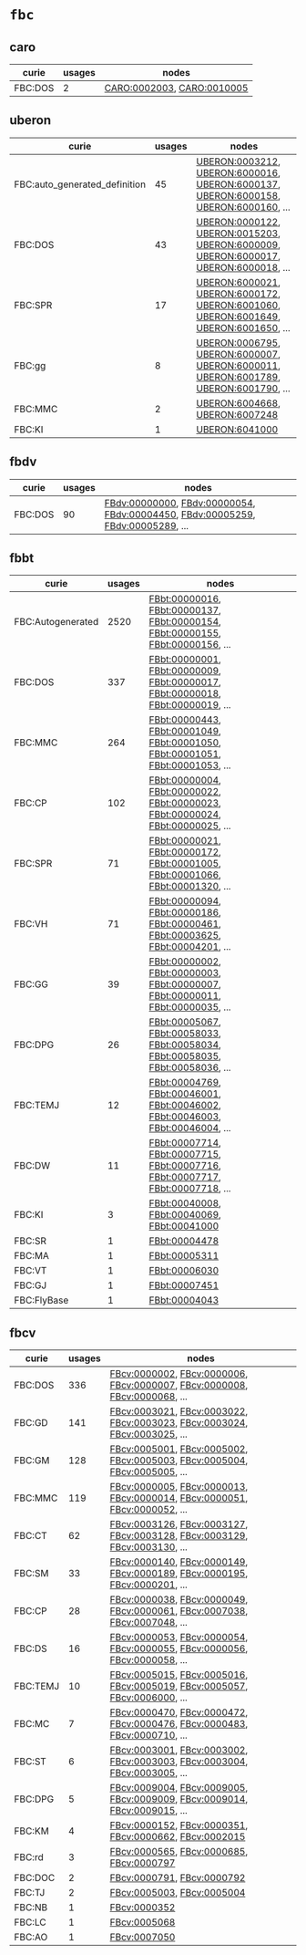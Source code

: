 # `fbc`

## caro

| curie   |   usages | nodes                                                                                                                    |
|---------|----------|--------------------------------------------------------------------------------------------------------------------------|
| FBC:DOS |        2 | [CARO:0002003](http://purl.obolibrary.org/obo/CARO_0002003), [CARO:0010005](http://purl.obolibrary.org/obo/CARO_0010005) |

## uberon

| curie                         |   usages | nodes                                                                                                                                                                                                                                                                                                                                    |
|-------------------------------|----------|------------------------------------------------------------------------------------------------------------------------------------------------------------------------------------------------------------------------------------------------------------------------------------------------------------------------------------------|
| FBC:auto_generated_definition |       45 | [UBERON:0003212](http://purl.obolibrary.org/obo/UBERON_0003212), [UBERON:6000016](http://purl.obolibrary.org/obo/UBERON_6000016), [UBERON:6000137](http://purl.obolibrary.org/obo/UBERON_6000137), [UBERON:6000158](http://purl.obolibrary.org/obo/UBERON_6000158), [UBERON:6000160](http://purl.obolibrary.org/obo/UBERON_6000160), ... |
| FBC:DOS                       |       43 | [UBERON:0000122](http://purl.obolibrary.org/obo/UBERON_0000122), [UBERON:0015203](http://purl.obolibrary.org/obo/UBERON_0015203), [UBERON:6000009](http://purl.obolibrary.org/obo/UBERON_6000009), [UBERON:6000017](http://purl.obolibrary.org/obo/UBERON_6000017), [UBERON:6000018](http://purl.obolibrary.org/obo/UBERON_6000018), ... |
| FBC:SPR                       |       17 | [UBERON:6000021](http://purl.obolibrary.org/obo/UBERON_6000021), [UBERON:6000172](http://purl.obolibrary.org/obo/UBERON_6000172), [UBERON:6001060](http://purl.obolibrary.org/obo/UBERON_6001060), [UBERON:6001649](http://purl.obolibrary.org/obo/UBERON_6001649), [UBERON:6001650](http://purl.obolibrary.org/obo/UBERON_6001650), ... |
| FBC:gg                        |        8 | [UBERON:0006795](http://purl.obolibrary.org/obo/UBERON_0006795), [UBERON:6000007](http://purl.obolibrary.org/obo/UBERON_6000007), [UBERON:6000011](http://purl.obolibrary.org/obo/UBERON_6000011), [UBERON:6001789](http://purl.obolibrary.org/obo/UBERON_6001789), [UBERON:6001790](http://purl.obolibrary.org/obo/UBERON_6001790), ... |
| FBC:MMC                       |        2 | [UBERON:6004668](http://purl.obolibrary.org/obo/UBERON_6004668), [UBERON:6007248](http://purl.obolibrary.org/obo/UBERON_6007248)                                                                                                                                                                                                         |
| FBC:KI                        |        1 | [UBERON:6041000](http://purl.obolibrary.org/obo/UBERON_6041000)                                                                                                                                                                                                                                                                          |

## fbdv

| curie   |   usages | nodes                                                                                                                                                                                                                                                                                                                          |
|---------|----------|--------------------------------------------------------------------------------------------------------------------------------------------------------------------------------------------------------------------------------------------------------------------------------------------------------------------------------|
| FBC:DOS |       90 | [FBdv:00000000](http://purl.obolibrary.org/obo/FBdv_00000000), [FBdv:00000054](http://purl.obolibrary.org/obo/FBdv_00000054), [FBdv:00004450](http://purl.obolibrary.org/obo/FBdv_00004450), [FBdv:00005259](http://purl.obolibrary.org/obo/FBdv_00005259), [FBdv:00005289](http://purl.obolibrary.org/obo/FBdv_00005289), ... |

## fbbt

| curie             |   usages | nodes                                                                                                                                                                                                                                                                                                                          |
|-------------------|----------|--------------------------------------------------------------------------------------------------------------------------------------------------------------------------------------------------------------------------------------------------------------------------------------------------------------------------------|
| FBC:Autogenerated |     2520 | [FBbt:00000016](http://purl.obolibrary.org/obo/FBbt_00000016), [FBbt:00000137](http://purl.obolibrary.org/obo/FBbt_00000137), [FBbt:00000154](http://purl.obolibrary.org/obo/FBbt_00000154), [FBbt:00000155](http://purl.obolibrary.org/obo/FBbt_00000155), [FBbt:00000156](http://purl.obolibrary.org/obo/FBbt_00000156), ... |
| FBC:DOS           |      337 | [FBbt:00000001](http://purl.obolibrary.org/obo/FBbt_00000001), [FBbt:00000009](http://purl.obolibrary.org/obo/FBbt_00000009), [FBbt:00000017](http://purl.obolibrary.org/obo/FBbt_00000017), [FBbt:00000018](http://purl.obolibrary.org/obo/FBbt_00000018), [FBbt:00000019](http://purl.obolibrary.org/obo/FBbt_00000019), ... |
| FBC:MMC           |      264 | [FBbt:00000443](http://purl.obolibrary.org/obo/FBbt_00000443), [FBbt:00001049](http://purl.obolibrary.org/obo/FBbt_00001049), [FBbt:00001050](http://purl.obolibrary.org/obo/FBbt_00001050), [FBbt:00001051](http://purl.obolibrary.org/obo/FBbt_00001051), [FBbt:00001053](http://purl.obolibrary.org/obo/FBbt_00001053), ... |
| FBC:CP            |      102 | [FBbt:00000004](http://purl.obolibrary.org/obo/FBbt_00000004), [FBbt:00000022](http://purl.obolibrary.org/obo/FBbt_00000022), [FBbt:00000023](http://purl.obolibrary.org/obo/FBbt_00000023), [FBbt:00000024](http://purl.obolibrary.org/obo/FBbt_00000024), [FBbt:00000025](http://purl.obolibrary.org/obo/FBbt_00000025), ... |
| FBC:SPR           |       71 | [FBbt:00000021](http://purl.obolibrary.org/obo/FBbt_00000021), [FBbt:00000172](http://purl.obolibrary.org/obo/FBbt_00000172), [FBbt:00001005](http://purl.obolibrary.org/obo/FBbt_00001005), [FBbt:00001066](http://purl.obolibrary.org/obo/FBbt_00001066), [FBbt:00001320](http://purl.obolibrary.org/obo/FBbt_00001320), ... |
| FBC:VH            |       71 | [FBbt:00000094](http://purl.obolibrary.org/obo/FBbt_00000094), [FBbt:00000186](http://purl.obolibrary.org/obo/FBbt_00000186), [FBbt:00000461](http://purl.obolibrary.org/obo/FBbt_00000461), [FBbt:00003625](http://purl.obolibrary.org/obo/FBbt_00003625), [FBbt:00004201](http://purl.obolibrary.org/obo/FBbt_00004201), ... |
| FBC:GG            |       39 | [FBbt:00000002](http://purl.obolibrary.org/obo/FBbt_00000002), [FBbt:00000003](http://purl.obolibrary.org/obo/FBbt_00000003), [FBbt:00000007](http://purl.obolibrary.org/obo/FBbt_00000007), [FBbt:00000011](http://purl.obolibrary.org/obo/FBbt_00000011), [FBbt:00000035](http://purl.obolibrary.org/obo/FBbt_00000035), ... |
| FBC:DPG           |       26 | [FBbt:00005067](http://purl.obolibrary.org/obo/FBbt_00005067), [FBbt:00058033](http://purl.obolibrary.org/obo/FBbt_00058033), [FBbt:00058034](http://purl.obolibrary.org/obo/FBbt_00058034), [FBbt:00058035](http://purl.obolibrary.org/obo/FBbt_00058035), [FBbt:00058036](http://purl.obolibrary.org/obo/FBbt_00058036), ... |
| FBC:TEMJ          |       12 | [FBbt:00004769](http://purl.obolibrary.org/obo/FBbt_00004769), [FBbt:00046001](http://purl.obolibrary.org/obo/FBbt_00046001), [FBbt:00046002](http://purl.obolibrary.org/obo/FBbt_00046002), [FBbt:00046003](http://purl.obolibrary.org/obo/FBbt_00046003), [FBbt:00046004](http://purl.obolibrary.org/obo/FBbt_00046004), ... |
| FBC:DW            |       11 | [FBbt:00007714](http://purl.obolibrary.org/obo/FBbt_00007714), [FBbt:00007715](http://purl.obolibrary.org/obo/FBbt_00007715), [FBbt:00007716](http://purl.obolibrary.org/obo/FBbt_00007716), [FBbt:00007717](http://purl.obolibrary.org/obo/FBbt_00007717), [FBbt:00007718](http://purl.obolibrary.org/obo/FBbt_00007718), ... |
| FBC:KI            |        3 | [FBbt:00040008](http://purl.obolibrary.org/obo/FBbt_00040008), [FBbt:00040069](http://purl.obolibrary.org/obo/FBbt_00040069), [FBbt:00041000](http://purl.obolibrary.org/obo/FBbt_00041000)                                                                                                                                    |
| FBC:SR            |        1 | [FBbt:00004478](http://purl.obolibrary.org/obo/FBbt_00004478)                                                                                                                                                                                                                                                                  |
| FBC:MA            |        1 | [FBbt:00005311](http://purl.obolibrary.org/obo/FBbt_00005311)                                                                                                                                                                                                                                                                  |
| FBC:VT            |        1 | [FBbt:00006030](http://purl.obolibrary.org/obo/FBbt_00006030)                                                                                                                                                                                                                                                                  |
| FBC:GJ            |        1 | [FBbt:00007451](http://purl.obolibrary.org/obo/FBbt_00007451)                                                                                                                                                                                                                                                                  |
| FBC:FlyBase       |        1 | [FBbt:00004043](http://purl.obolibrary.org/obo/FBbt_00004043)                                                                                                                                                                                                                                                                  |

## fbcv

| curie    |   usages | nodes                                                                                                                                                                                                                                                                                                                |
|----------|----------|----------------------------------------------------------------------------------------------------------------------------------------------------------------------------------------------------------------------------------------------------------------------------------------------------------------------|
| FBC:DOS  |      336 | [FBcv:0000002](http://purl.obolibrary.org/obo/FBcv_0000002), [FBcv:0000006](http://purl.obolibrary.org/obo/FBcv_0000006), [FBcv:0000007](http://purl.obolibrary.org/obo/FBcv_0000007), [FBcv:0000008](http://purl.obolibrary.org/obo/FBcv_0000008), [FBcv:0000068](http://purl.obolibrary.org/obo/FBcv_0000068), ... |
| FBC:GD   |      141 | [FBcv:0003021](http://purl.obolibrary.org/obo/FBcv_0003021), [FBcv:0003022](http://purl.obolibrary.org/obo/FBcv_0003022), [FBcv:0003023](http://purl.obolibrary.org/obo/FBcv_0003023), [FBcv:0003024](http://purl.obolibrary.org/obo/FBcv_0003024), [FBcv:0003025](http://purl.obolibrary.org/obo/FBcv_0003025), ... |
| FBC:GM   |      128 | [FBcv:0005001](http://purl.obolibrary.org/obo/FBcv_0005001), [FBcv:0005002](http://purl.obolibrary.org/obo/FBcv_0005002), [FBcv:0005003](http://purl.obolibrary.org/obo/FBcv_0005003), [FBcv:0005004](http://purl.obolibrary.org/obo/FBcv_0005004), [FBcv:0005005](http://purl.obolibrary.org/obo/FBcv_0005005), ... |
| FBC:MMC  |      119 | [FBcv:0000005](http://purl.obolibrary.org/obo/FBcv_0000005), [FBcv:0000013](http://purl.obolibrary.org/obo/FBcv_0000013), [FBcv:0000014](http://purl.obolibrary.org/obo/FBcv_0000014), [FBcv:0000051](http://purl.obolibrary.org/obo/FBcv_0000051), [FBcv:0000052](http://purl.obolibrary.org/obo/FBcv_0000052), ... |
| FBC:CT   |       62 | [FBcv:0003126](http://purl.obolibrary.org/obo/FBcv_0003126), [FBcv:0003127](http://purl.obolibrary.org/obo/FBcv_0003127), [FBcv:0003128](http://purl.obolibrary.org/obo/FBcv_0003128), [FBcv:0003129](http://purl.obolibrary.org/obo/FBcv_0003129), [FBcv:0003130](http://purl.obolibrary.org/obo/FBcv_0003130), ... |
| FBC:SM   |       33 | [FBcv:0000140](http://purl.obolibrary.org/obo/FBcv_0000140), [FBcv:0000149](http://purl.obolibrary.org/obo/FBcv_0000149), [FBcv:0000189](http://purl.obolibrary.org/obo/FBcv_0000189), [FBcv:0000195](http://purl.obolibrary.org/obo/FBcv_0000195), [FBcv:0000201](http://purl.obolibrary.org/obo/FBcv_0000201), ... |
| FBC:CP   |       28 | [FBcv:0000038](http://purl.obolibrary.org/obo/FBcv_0000038), [FBcv:0000049](http://purl.obolibrary.org/obo/FBcv_0000049), [FBcv:0000061](http://purl.obolibrary.org/obo/FBcv_0000061), [FBcv:0007038](http://purl.obolibrary.org/obo/FBcv_0007038), [FBcv:0007048](http://purl.obolibrary.org/obo/FBcv_0007048), ... |
| FBC:DS   |       16 | [FBcv:0000053](http://purl.obolibrary.org/obo/FBcv_0000053), [FBcv:0000054](http://purl.obolibrary.org/obo/FBcv_0000054), [FBcv:0000055](http://purl.obolibrary.org/obo/FBcv_0000055), [FBcv:0000056](http://purl.obolibrary.org/obo/FBcv_0000056), [FBcv:0000058](http://purl.obolibrary.org/obo/FBcv_0000058), ... |
| FBC:TEMJ |       10 | [FBcv:0005015](http://purl.obolibrary.org/obo/FBcv_0005015), [FBcv:0005016](http://purl.obolibrary.org/obo/FBcv_0005016), [FBcv:0005019](http://purl.obolibrary.org/obo/FBcv_0005019), [FBcv:0005057](http://purl.obolibrary.org/obo/FBcv_0005057), [FBcv:0006000](http://purl.obolibrary.org/obo/FBcv_0006000), ... |
| FBC:MC   |        7 | [FBcv:0000470](http://purl.obolibrary.org/obo/FBcv_0000470), [FBcv:0000472](http://purl.obolibrary.org/obo/FBcv_0000472), [FBcv:0000476](http://purl.obolibrary.org/obo/FBcv_0000476), [FBcv:0000483](http://purl.obolibrary.org/obo/FBcv_0000483), [FBcv:0000710](http://purl.obolibrary.org/obo/FBcv_0000710), ... |
| FBC:ST   |        6 | [FBcv:0003001](http://purl.obolibrary.org/obo/FBcv_0003001), [FBcv:0003002](http://purl.obolibrary.org/obo/FBcv_0003002), [FBcv:0003003](http://purl.obolibrary.org/obo/FBcv_0003003), [FBcv:0003004](http://purl.obolibrary.org/obo/FBcv_0003004), [FBcv:0003005](http://purl.obolibrary.org/obo/FBcv_0003005), ... |
| FBC:DPG  |        5 | [FBcv:0009004](http://purl.obolibrary.org/obo/FBcv_0009004), [FBcv:0009005](http://purl.obolibrary.org/obo/FBcv_0009005), [FBcv:0009009](http://purl.obolibrary.org/obo/FBcv_0009009), [FBcv:0009014](http://purl.obolibrary.org/obo/FBcv_0009014), [FBcv:0009015](http://purl.obolibrary.org/obo/FBcv_0009015), ... |
| FBC:KM   |        4 | [FBcv:0000152](http://purl.obolibrary.org/obo/FBcv_0000152), [FBcv:0000351](http://purl.obolibrary.org/obo/FBcv_0000351), [FBcv:0000662](http://purl.obolibrary.org/obo/FBcv_0000662), [FBcv:0002015](http://purl.obolibrary.org/obo/FBcv_0002015)                                                                   |
| FBC:rd   |        3 | [FBcv:0000565](http://purl.obolibrary.org/obo/FBcv_0000565), [FBcv:0000685](http://purl.obolibrary.org/obo/FBcv_0000685), [FBcv:0000797](http://purl.obolibrary.org/obo/FBcv_0000797)                                                                                                                                |
| FBC:DOC  |        2 | [FBcv:0000791](http://purl.obolibrary.org/obo/FBcv_0000791), [FBcv:0000792](http://purl.obolibrary.org/obo/FBcv_0000792)                                                                                                                                                                                             |
| FBC:TJ   |        2 | [FBcv:0005003](http://purl.obolibrary.org/obo/FBcv_0005003), [FBcv:0005004](http://purl.obolibrary.org/obo/FBcv_0005004)                                                                                                                                                                                             |
| FBC:NB   |        1 | [FBcv:0000352](http://purl.obolibrary.org/obo/FBcv_0000352)                                                                                                                                                                                                                                                          |
| FBC:LC   |        1 | [FBcv:0005068](http://purl.obolibrary.org/obo/FBcv_0005068)                                                                                                                                                                                                                                                          |
| FBC:AO   |        1 | [FBcv:0007050](http://purl.obolibrary.org/obo/FBcv_0007050)                                                                                                                                                                                                                                                          |


